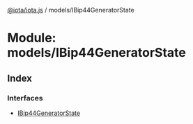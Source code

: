 [@iota/iota.js](../README.md) / models/IBip44GeneratorState

# Module: models/IBip44GeneratorState

## Index

### Interfaces

* [IBip44GeneratorState](../interfaces/models_ibip44generatorstate.ibip44generatorstate.md)
